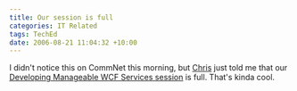 ```yaml
---
title: Our session is full
categories: IT Related
tags: TechEd
date: 2006-08-21 11:04:32 +10:00
---
```


I didn't notice this on CommNet this morning, but [Chris][0] just told me that our [Developing Manageable WCF Services session][1] is full. That's kinda cool.

[0]: http://www.chrispeiris.com/
[1]: https://www.msteched.com/australia/content/SessionView.aspx?SessionID=4f9bd9ca-fab5-4aad-80de-3234c2b429bc
